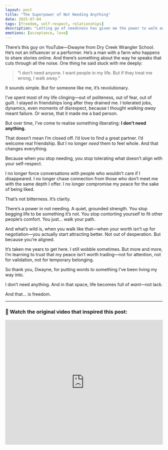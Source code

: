 ```yaml
---
layout: post
title: "The Superpower of Not Needing Anything"
date: 2025-07-04
tags: [freedom, self-respect, relationships]
description: "Letting go of neediness has given me the power to walk away from anything that doesn’t honour who I am. That kind of freedom changes everything."
emotions: [acceptance, love]
---
```


There’s this guy on YouTube—Dwayne from Dry Creek Wrangler School. He’s not an influencer or a performer. He’s a man with a farm who happens to share stories online. And there’s something about the way he speaks that cuts through all the noise. One thing he said stuck with me deeply:

> “I don’t need anyone. I want people in my life. But if they treat me wrong, I walk away.”

It sounds simple. But for someone like me, it’s revolutionary.

I’ve spent most of my life clinging—out of politeness, out of fear, out of guilt. I stayed in friendships long after they drained me. I tolerated jobs, dynamics, even moments of disrespect, because I thought *walking away* meant failure. Or worse, that it made me a bad person.

But over time, I’ve come to realise something liberating: **I don’t need anything.**

That doesn’t mean I’m closed off. I’d love to find a great partner. I’d welcome real friendship. But I no longer *need* them to feel whole. And that changes everything.

Because when you stop needing, you stop tolerating what doesn’t align with your self-respect.

I no longer force conversations with people who wouldn’t care if I disappeared. I no longer chase connection from those who don’t meet me with the same depth I offer. I no longer compromise my peace for the sake of being liked.

That’s not bitterness. It’s clarity.

There’s a power in not needing. A quiet, grounded strength. You stop begging life to be something it’s not. You stop contorting yourself to fit other people’s comfort. You just... walk your path.

And what’s wild is, when you walk like that—when your worth isn’t up for negotiation—you actually start attracting better. Not out of desperation. But because you’re aligned.

It’s taken me years to get here. I still wobble sometimes. But more and more, I’m learning to trust that my peace isn’t worth trading—not for attention, not for validation, not for temporary belonging.

So thank you, Dwayne, for putting words to something I’ve been living my way into.

I don’t need anything. And in that space, life becomes full of *want*—not lack.

And that… is freedom.

---

### 🎥 Watch the original video that inspired this post:

<iframe width="100%" height="400" src="https://www.youtube.com/embed/elOyCfp1NHo" frameborder="0" allow="accelerometer; autoplay; clipboard-write; encrypted-media; gyroscope; picture-in-picture" allowfullscreen></iframe>
